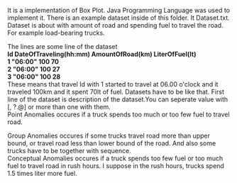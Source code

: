It is a implementation of Box Plot. Java Programming Language was used to implement it.
There is an example dataset inside of this folder. It Dataset.txt. Dataset is about with 
amount of road and spending fuel to travel the road. For example load-bearing trucks.<br />

The lines are some line of the dataset<br />
<b>
Id DateOfTraveling(hh:mm) AmountOfRoad(km) LiterOfFuel(lt)<br />
1 "06:00" 100 70<br />
2 "06:00" 100 27<br />
3 "06:00" 100 28<br />
</b>
These means that travel Id with 1 started to travel at 06.00 o'clock and it traveled 100km and it spent 70lt of fuel.
Datasets have to be like that. First line of the dataset is description of the dataset.You can seperate value with [, ?.@] or more than one with them.
<br />
Point Anomalies occures if a truck spends too much or too few fuel to travel road.<br />

Group Anomalies occures if some trucks travel road more than upper bound, or travel road less 
than lower bound of the road. And also some trucks have to be together with sequence.
<br />
Conceptual Anomalies occures if a truck spends too few fuel or too much fuel to travel road in 
rush hours. I suppose in the rush hours, trucks spend 1.5 times liter more fuel.<br />
